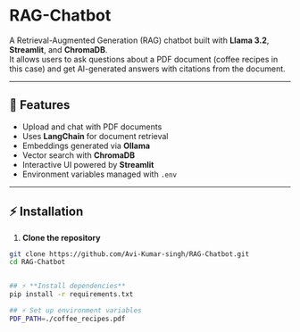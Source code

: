 # RAG-Chatbot

A Retrieval-Augmented Generation (RAG) chatbot built with **Llama 3.2**, **Streamlit**, and **ChromaDB**.  
It allows users to ask questions about a PDF document (coffee recipes in this case) and get AI-generated answers with citations from the document.

---

## 🚀 Features
- Upload and chat with PDF documents  
- Uses **LangChain** for document retrieval  
- Embeddings generated via **Ollama**  
- Vector search with **ChromaDB**  
- Interactive UI powered by **Streamlit**  
- Environment variables managed with `.env`  

---

## ⚡ Installation 

1. **Clone the repository**
```bash
git clone https://github.com/Avi-Kumar-singh/RAG-Chatbot.git
cd RAG-Chatbot


## ⚡ **Install dependencies**
pip install -r requirements.txt

## ⚡ Set up environment variables
PDF_PATH=./coffee_recipes.pdf

